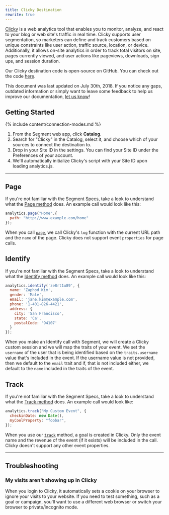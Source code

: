 ```yaml
---
title: Clicky Destination
rewrite: true
---
```


[Clicky](https://clicky.com/) is a web analytics tool that enables you to monitor, analyze, and react to your blog or web site's traffic in real time. Clicky supports user segmentation, so marketers can define and track customers based on unique constraints like user action, traffic source, location, or device. Additionally, it allows on-site analytics in order to track total visitors on site, pages currently viewed, and user actions like pageviews, downloads, sign ups, and session duration.

Our Clicky destination code is open-source on GitHub. You can check out the code [here](https://github.com/segment-integrations/analytics.js-integration-clicky).

This document was last updated on July 30th, 2018. If you notice any gaps, outdated information or simply want to leave some feedback to help us improve our documentation, [let us know](https://segment.com/help/contact)!


## Getting Started

{% include content/connection-modes.md %}


1. From the Segment web app, click **Catalog**.
2. Search for "Clicky" in the Catalog, select it, and choose which of your sources to connect the destination to.
3. Drop in your Site ID in the settings. You can find your Site ID under the Preferences of your account.
4. We'll automatically initialize Clicky's script with your Site ID upon loading analytics.js.

- - -

## Page

If you're not familiar with the Segment Specs, take a look to understand what the [Page method](https://segment.com/docs/connections/spec/page/) does. An example call would look like this:

```javascript
analytics.page("Home",{
  path: "http://www.example.com/home"
});
```

When you call [`page`](/docs/connections/spec/page/), we call Clicky's `log` function with the current URL path and the `name` of the page. Clicky does not support event `properties` for page calls.


## Identify

If you're not familiar with the Segment Specs, take a look to understand what the [Identify method](https://segment.com/docs/connections/spec/identify/) does. An example call would look like this:

```javascript
analytics.identify('ze8rt1u89', {
  name: 'Zaphod Kim',
  gender: 'Male',
  email: 'jane.kim@example.com',
  phone: '1-401-826-4421',
  address: {
    city: 'San Francisco',
    state: 'Ca',
    postalCode: '94107'
  }
});
```

When you make an Identify call with Segment, we will create a Clicky custom session and we will map the traits of your event. We set the `username` of the user that is being identified based on the `traits.username` value that's included in the event. If the username value is not provided, then we default to the `email` trait and if, that is not included either, we default to the `name` included in the traits of the event.

## Track

If you're not familiar with the Segment Specs, take a look to understand what the [Track method](https://segment.com/docs/connections/spec/track/) does. An example call would look like:

```javascript
analytics.track("My Custom Event", {
  checkinDate: new Date(),
  myCoolProperty: "foobar",
});
```

When you use our [`track`](/docs/connections/spec/track/) method, a goal is created in Clicky. Only the event name and the revenue of the event (if it exists) will be included in the call. Clicky doesn't support any other event properties.

- - -

## Troubleshooting

### My visits aren't showing up in Clicky

When you login to Clicky, it automatically sets a cookie on your browser to ignore your visits to your website. If you need to test something, such as a goal or campaign, you'll want to use a different web browser or switch your browser to private/incognito mode.
